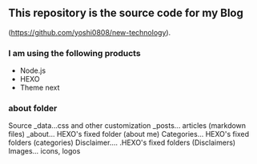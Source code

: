 ## This repository is the source code for my Blog
 (https://github.com/yoshi0808/new-technology).

### I am using the following products

- Node.js
- HEXO
- Theme next


### about folder

Source
_data...css and other customization
_posts... articles (markdown files)
_about... HEXO's fixed folder (about me)
Categories... HEXO's fixed folders (categories)
Disclaimer.... .HEXO's fixed folders (Disclaimers)
Images... icons, logos
